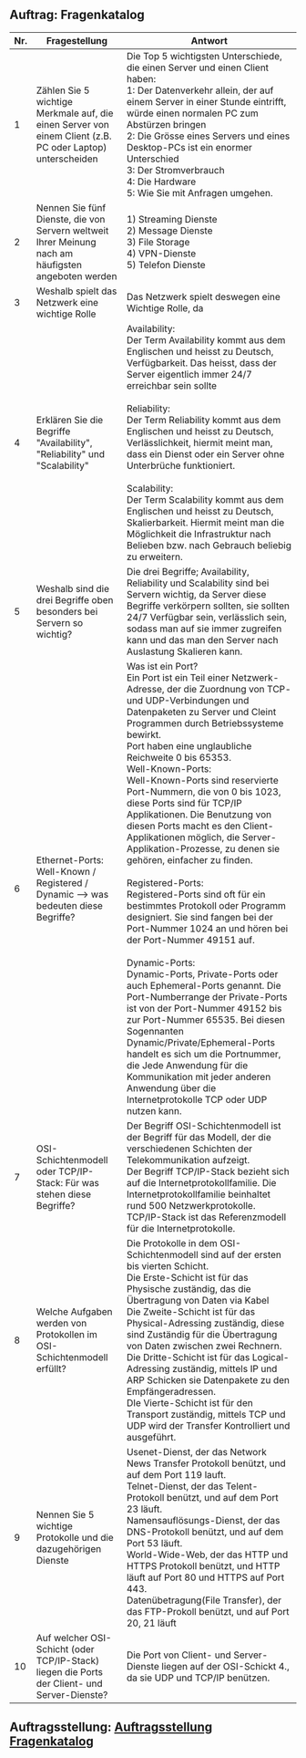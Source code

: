 ## Auftrag: Fragenkatalog

| Nr. | Fragestellung                                                                                             | Antwort                                                                                                                                                                                                                                                                                                                                                                                                                                                                                                                                                                                                                                                                                                                                                                                                                                                                                                                                                                                                                                                                                                                                                                               |
|-----|-----------------------------------------------------------------------------------------------------------|---------------------------------------------------------------------------------------------------------------------------------------------------------------------------------------------------------------------------------------------------------------------------------------------------------------------------------------------------------------------------------------------------------------------------------------------------------------------------------------------------------------------------------------------------------------------------------------------------------------------------------------------------------------------------------------------------------------------------------------------------------------------------------------------------------------------------------------------------------------------------------------------------------------------------------------------------------------------------------------------------------------------------------------------------------------------------------------------------------------------------------------------------------------------------------------|
| 1   | Zählen Sie 5 wichtige Merkmale auf, die einen Server von einem Client (z.B. PC oder Laptop) unterscheiden | Die Top 5 wichtigsten Unterschiede, die einen Server und einen Client haben:<br> 1: Der Datenverkehr allein, der auf einem Server in einer Stunde eintrifft, würde einen normalen PC zum Abstürzen bringen<br> 2: Die Grösse eines Servers und eines Desktop-PCs ist ein enormer Unterschied<br> 3: Der Stromverbrauch<br> 4: Die Hardware<br> 5: Wie Sie mit Anfragen umgehen.<br>                                                                                                                                                                                                                                                                                                                                                                                                                                                                                                                                                                                                                                                                                                                                                                                                   |
| 2   | Nennen Sie fünf Dienste, die von Servern weltweit Ihrer Meinung nach am häufigsten angeboten werden       | 1) Streaming Dienste<br> 2) Message Dienste<br> 3) File Storage<br> 4) VPN-Dienste<br> 5) Telefon Dienste<br>                                                                                                                                                                                                                                                                                                                                                                                                                                                                                                                                                                                                                                                                                                                                                                                                                                                                                                                                                                                                                                                                         |
| 3   | Weshalb spielt das Netzwerk eine wichtige Rolle                                                           | Das Netzwerk spielt deswegen eine Wichtige Rolle, da                                                                                                                                                                                                                                                                                                                                                                                                                                                                                                                                                                                                                                                                                                                                                                                                                                                                                                                                                                                                                                                                                                                                  |
| 4   | Erklären Sie die Begriffe "Availability", "Reliability" und "Scalability"                                 | Availability:<br> Der Term Availability kommt aus dem Englischen und heisst zu Deutsch, Verfügbarkeit. Das heisst, dass der Server eigentlich immer 24/7 erreichbar sein sollte<br> <br> Reliability:<br> Der Term Reliability kommt aus dem Englischen und heisst zu Deutsch, Verlässlichkeit, hiermit meint man, dass ein Dienst oder ein Server ohne Unterbrüche funktioniert.<br> <br> Scalability:<br> Der Term Scalability kommt aus dem Englischen und heisst zu Deutsch, Skalierbarkeit. Hiermit meint man die Möglichkeit die Infrastruktur nach Belieben bzw. nach Gebrauch beliebig zu erweitern.                                                                                                                                                                                                                                                                                                                                                                                                                                                                                                                                                                          |
| 5   | Weshalb sind die drei Begriffe oben besonders bei Servern so wichtig?                                     | Die drei Begriffe; Availability, Reliability und Scalability sind bei Servern wichtig, da Server diese Begriffe verkörpern sollten, sie sollten 24/7 Verfügbar sein, verlässlich sein, sodass man auf sie immer zugreifen kann und das man den Server nach Auslastung Skalieren kann.                                                                                                                                                                                                                                                                                                                                                                                                                                                                                                                                                                                                                                                                                                                                                                                                                                                                                                 |
| 6   | Ethernet-Ports: Well-Known / Registered / Dynamic --> was bedeuten diese Begriffe?                        | Was ist ein Port?<br> Ein Port ist ein Teil einer Netzwerk-Adresse, der die Zuordnung von TCP- und UDP-Verbindungen und Datenpaketen zu Server und Cleint Programmen durch Betriebssysteme bewirkt.<br> Port haben eine unglaubliche Reichweite 0 bis 65353.<br> Well-Known-Ports:<br> Well-Known-Ports sind reservierte Port-Nummern, die von 0 bis 1023, diese Ports sind für TCP/IP Applikationen. Die Benutzung von diesen Ports macht es den Client-Applikationen möglich, die Server-Applikation-Prozesse, zu denen sie gehören, einfacher zu finden.<br> <br> Registered-Ports:<br> Registered-Ports sind oft für ein bestimmtes Protokoll oder Programm designiert. Sie sind fangen bei der Port-Nummer 1024 an und hören bei der Port-Nummer 49151 auf.<br> <br> Dynamic-Ports:<br> Dynamic-Ports, Private-Ports oder auch Ephemeral-Ports genannt. Die Port-Numberrange der Private-Ports ist von der Port-Nummer 49152 bis zur Port-Nummer 65535. Bei diesen Sogennanten Dynamic/Private/Ephemeral-Ports handelt es sich um die Portnummer, die Jede Anwendung für die Kommunikation mit jeder anderen Anwendung über die Internetprotokolle TCP oder UDP nutzen kann.<br> |
| 7   | OSI-Schichtenmodell oder TCP/IP-Stack: Für was stehen diese Begriffe?                                     | Der Begriff OSI-Schichtenmodell ist der Begriff für das Modell, der die verschiedenen Schichten der Telekommunikation aufzeigt.<br> Der Begriff TCP/IP-Stack bezieht sich auf die Internetprotokollfamilie. Die Internetprotokollfamilie beinhaltet rund 500 Netzwerkprotokolle. TCP/IP-Stack ist das Referenzmodell für die Internetprotokolle.<br>                                                                                                                                                                                                                                                                                                                                                                                                                                                                                                                                                                                                                                                                                                                                                                                                                                  |
| 8   | Welche Aufgaben werden von Protokollen im OSI-Schichtenmodell erfüllt?                                    | Die Protokolle in dem OSI-Schichtenmodell sind auf der ersten bis vierten Schicht.<br> Die Erste-Schicht ist für das Physische zuständig, das die Übertragung von Daten via Kabel<br> Die Zweite-Schicht ist für das Physical-Adressing zuständig, diese sind Zuständig für die Übertragung von Daten zwischen zwei Rechnern.<br> Die Dritte-Schicht ist für das Logical-Adressing zuständig, mittels IP und ARP  Schicken sie Datenpakete zu den Empfängeradressen.<br> DIe Vierte-Schicht ist für den Transport zuständig, mittels TCP und UDP wird der Transfer Kontrolliert und ausgeführt.<br>                                                                                                                                                                                                                                                                                                                                                                                                                                                                                                                                                                                   |
| 9   | Nennen Sie 5 wichtige Protokolle und die dazugehörigen Dienste                                            | Usenet-Dienst, der das Network News Transfer Protokoll benützt, und auf dem Port 119 lauft.<br> Telnet-Dienst, der das Telent-Protokoll benützt, und auf dem Port 23 läuft.<br> Namensauflösungs-Dienst, der das DNS-Protokoll benützt, und auf dem Port 53 läuft.<br> World-Wide-Web, der das HTTP und HTTPS Protokoll benützt, und HTTP läuft auf Port 80 und HTTPS auf Port 443.<br> Datenübetragung(File Transfer), der das FTP-Prokoll benützt, und auf Port 20, 21 läuft<br>                                                                                                                                                                                                                                                                                                                                                                                                                                                                                                                                                                                                                                                                                                    |
| 10  | Auf welcher OSI-Schicht (oder TCP/IP-Stack) liegen die Ports der Client- und Server-Dienste?              | Die Port von Client- und Server-Dienste liegen auf der OSI-Schickt 4., da sie UDP und TCP/IP benützen.                                                                                                                                                                                                                                                                                                                                                                                                                                                                                                                                                                                                                                                                                                                                                                                                                                                                                                                                                                                                                                                                                |
## Auftragsstellung: [Auftragsstellung Fragenkatalog](https://docs.google.com/spreadsheets/d/1eKNC_DtvNfw952dv3TSou8jRY-R0Pt8RpO8s_1BrMpM/edit#gid=0)
